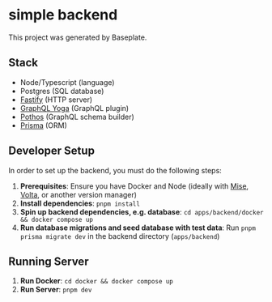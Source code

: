 # simple backend

This project was generated by Baseplate.

## Stack

- Node/Typescript (language)
- Postgres (SQL database)
- [Fastify](https://fastify.dev/) (HTTP server)
- [GraphQL Yoga](https://the-guild.dev/graphql/yoga-server) (GraphQL plugin)
- [Pothos](https://pothos-graphql.dev/) (GraphQL schema builder)
- [Prisma](https://www.prisma.io/) (ORM)

## Developer Setup

In order to set up the backend, you must do the following steps:

1. **Prerequisites**: Ensure you have Docker and Node (ideally with [Mise](https://mise.sh), [Volta](https://volta.sh), or another version manager)
2. **Install dependencies**: `pnpm install`
3. **Spin up backend dependencies, e.g. database**: `cd apps/backend/docker && docker compose up`
4. **Run database migrations and seed database with test data**: Run `pnpm prisma migrate dev` in the backend directory (`apps/backend`)

## Running Server

1. **Run Docker**: `cd docker && docker compose up`
2. **Run Server**: `pnpm dev`
